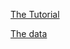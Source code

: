 [The Tutorial](https://www.youtube.com/watch?v=My4JgIeFdWk&list=PL1VicPFAdoKxuV6dU1a3z0gJKm3PklkGw&index=4&ab_channel=AlejandroAO-Software%26Ai)

[The data](https://www.kaggle.com/datasets/uciml/breast-cancer-wisconsin-data)
